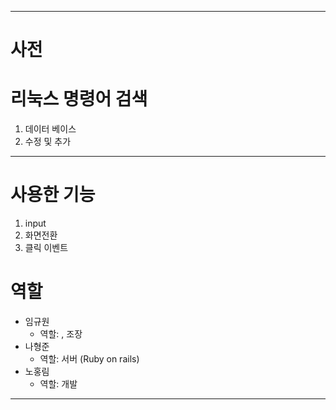 <hr>

사전
====

# 리눅스 명령어 검색
1. 데이터 베이스
2. 수정 및 추가 

<hr>

# 사용한 기능
1. input
2. 화면전환
3. 클릭 이벤트

# 역할
* 임규원
    * 역할: , 조장
* 나형준
    * 역할: 서버 (Ruby on rails)
* 노홍림
    * 역할: 개발

<hr>

